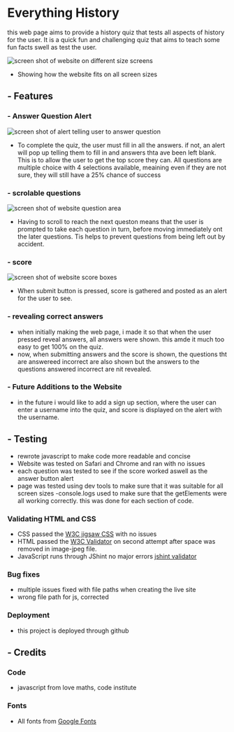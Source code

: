 # Everything History
this web page aims to provide a history quiz that tests all aspects of history for the user. It is a quick fun and challenging quiz that aims to teach some fun facts swell as test the user. 

![screen shot of website on different size screens](/assets/images/amiresponsive.png)
- Showing how the website fits on all screen sizes

## - Features

### - Answer Question Alert

![screen shot of alert telling user to answer question](/assets/images/answer.png)
- To complete the quiz, the user must fill in all the answers. if not, an alert will pop up telling them to fill in 
and answers thta ave been left blank. This is to allow the user to get the top score they can. All questions are multiple choice with 4 selections available, meaining even if they are not sure, they will still have a 25% chance of success  

### - scrolable questions

![screen shot of website question area](/assets/images/mainstructure.png)
- Having to scroll to reach the next queston means that the user is prompted to take each question in turn, before moving immediately ont the later questions. Tis helps to prevent questions from being left out by accident. 

### - score

![screen shot of website score boxes](/assets/images/score.png)
- When submit button is pressed, score is gathered and posted as an alert for the user to see.

### - revealing correct answers 
- when initially making the web page, i made it so that when the user pressed reveal answers, all answers were shown. this amde it much too easy to get 100% on the quiz. 
- now, when submitting answers and the score is shown, the questions tht are answereed incorrect are also shown but the answers to the questions answered incorrect are nit revealed.   

### - Future Additions to the Website
- in the future i would like to add a sign up section, where the user can enter a username into the quiz, and score is displayed on the alert with the username. 

## - Testing
- rewrote javascript to make code more readable and concise
- Website was tested on Safari and Chrome and ran with no issues 
- each question was tested to see if the score worked aswell as the answer button alert 
- page was tested using dev tools to make sure that it was suitable for all screen sizes 
-console.logs used to make sure that the getElements were all working correctly. this was done for each section of code. 

### Validating HTML and CSS
- CSS passed the [W3C jigsaw CSS](https://jigsaw.w3.org/css-validator/) with no issues 
- HTML passed the [W3C Validator](https://validator.w3.org/) on second attempt after space was removed in image-jpeg file.
- JavaScript runs through JShint no major errors [jshint validator](https://jshint.com/)

### Bug fixes 
- multiple issues fixed with file paths when creating the live site
- wrong file path for js, corrected

### Deployment
- this project is deployed through github 

## - Credits 

### Code
- javascript from love maths, code institute 
<!-- document.addEventListener("DOMContentLoaded", function() {

    let buttons = document.getElementsByTagName("button");

    console.log('addEventListener ', buttons)

    for (let button of buttons) {
        button.addEventListener("click", function() {
            if (this.getAttribute("data-type") === "submit") {
                checkAnswer();
            } else {
                alert('Submit not clicked')
            }
        });
    }

}); -->
### Fonts 
- All fonts from [Google Fonts](https://fonts.google.com/)